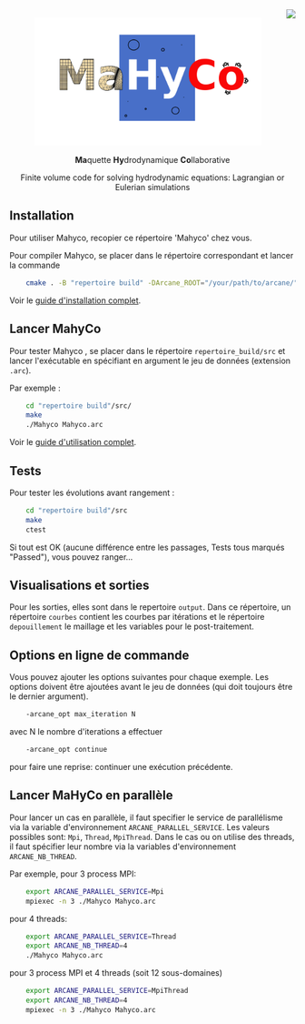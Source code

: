 
<img src="https://www.cea.fr/PublishingImages/cea.jpg" height="50" align="right" />


<p align="center">
  <a href="https://github.com/cea-hpc/MaHyCo">
    <img alt="MaHyCo" src="https://github.com/cea-hpc/MaHyCo/blob/master/logo_MaHyCo.png" width="400px">
  </a>
  <p align="center"><strong>Ma</strong>quette <strong>Hy</strong>drodynamique <strong>Co</strong>llaborative</strong></p>
  <p align="center">Finite volume code for solving hydrodynamic equations: Lagrangian or Eulerian simulations</p>
</p>

## Installation

Pour utiliser Mahyco, recopier ce répertoire 'Mahyco'
chez vous.

Pour compiler Mahyco, se placer dans le répertoire correspondant
et lancer la commande
```bash
    cmake . -B "repertoire build" -DArcane_ROOT="/your/path/to/arcane/"
```

Voir le [guide d'installation complet](https://github.com/cea-hpc/MaHyCo/wiki/Installation).

## Lancer MahyCo

Pour tester Mahyco , se placer dans le répertoire `repertoire_build/src` et lancer l'exécutable en
spécifiant en argument le jeu de données (extension `.arc`).

Par exemple :
```bash
    cd "repertoire build"/src/
    make
    ./Mahyco Mahyco.arc
```

Voir le [guide d'utilisation complet](https://github.com/cea-hpc/MaHyCo/wiki/Utilisation).

## Tests
Pour tester les évolutions avant rangement :
```bash
    cd "repertoire build"/src
    make
    ctest
```
Si tout est OK (aucune différence entre les passages, Tests tous marqués "Passed"), vous pouvez ranger...

## Visualisations et sorties

Pour les sorties, elles sont dans le repertoire `output`. Dans
ce répertoire, un répertoire `courbes` contient les courbes
par itérations et le répertoire `depouillement` le maillage et
les variables pour le post-traitement.

## Options en ligne de commande

Vous pouvez ajouter les options suivantes pour chaque exemple. Les
options doivent être ajoutées avant le jeu de données (qui doit
toujours être le dernier argument).
```bash
    -arcane_opt max_iteration N  
```
avec N le nombre d'iterations a effectuer
```bash
    -arcane_opt continue
```
pour faire une reprise: continuer une exécution précédente.

## Lancer MaHyCo en parallèle

Pour lancer un cas en parallèle, il faut specifier le service
de parallélisme via la variable d'environnement `ARCANE_PARALLEL_SERVICE`.
Les valeurs possibles sont: `Mpi`, `Thread`, `MpiThread`.
Dans le cas ou on utilise des threads, il faut spécifier leur nombre
via la variables d'environnement `ARCANE_NB_THREAD`.

Par exemple, pour 3 process MPI:
```bash
    export ARCANE_PARALLEL_SERVICE=Mpi
    mpiexec -n 3 ./Mahyco Mahyco.arc
```
pour 4 threads:
```bash
    export ARCANE_PARALLEL_SERVICE=Thread
    export ARCANE_NB_THREAD=4
    ./Mahyco Mahyco.arc
```
pour 3 process MPI et 4 threads (soit 12 sous-domaines)
```bash
    export ARCANE_PARALLEL_SERVICE=MpiThread
    export ARCANE_NB_THREAD=4
    mpiexec -n 3 ./Mahyco Mahyco.arc
```
